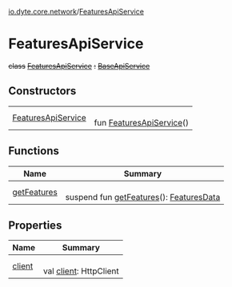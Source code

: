 [io.dyte.core.network](../index.md)/[FeaturesApiService](index.md)

# FeaturesApiService


~~class~~ [~~FeaturesApiService~~](index.md) ~~:~~ [~~BaseApiService~~](../-base-api-service/index.md)

## Constructors

| | |
|---|---|
| [FeaturesApiService](-features-api-service.md) | <br/>fun [FeaturesApiService](-features-api-service.md)() |

## Functions

| Name | Summary |
|---|---|
| [getFeatures](get-features.md) | <br/>suspend fun [getFeatures](get-features.md)(): [FeaturesData](../../com.dyte.mobilecorekmm.network.models/-features-data/index.md) |

## Properties

| Name | Summary |
|---|---|
| [client](../-base-api-service/client.md) | <br/>val [client](../-base-api-service/client.md): HttpClient |
